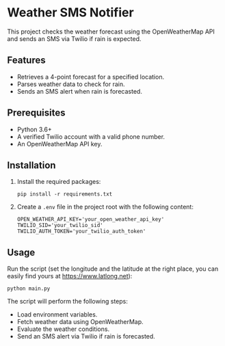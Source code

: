 # Weather SMS Notifier

This project checks the weather forecast using the OpenWeatherMap API and sends an SMS via Twilio if rain is expected. 

## Features

- Retrieves a 4-point forecast for a specified location.
- Parses weather data to check for rain.
- Sends an SMS alert when rain is forecasted.

## Prerequisites

- Python 3.6+
- A verified Twilio account with a valid phone number.
- An OpenWeatherMap API key.

## Installation

1. Install the required packages:
    ```
    pip install -r requirements.txt
    ```

2. Create a `.env` file in the project root with the following content:
    ```
    OPEN_WEATHER_API_KEY='your_open_weather_api_key'
    TWILIO_SID='your_twilio_sid'
    TWILIO_AUTH_TOKEN='your_twilio_auth_token'
    ```

## Usage

Run the script (set the longitude and the latitude at the right place, you can easily
find yours at https://www.latlong.net):
```
python main.py
```
The script will perform the following steps:
- Load environment variables.
- Fetch weather data using OpenWeatherMap.
- Evaluate the weather conditions.
- Send an SMS alert via Twilio if rain is forecasted.



